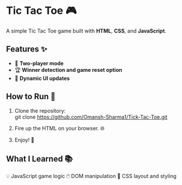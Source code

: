 # Tic Tac Toe 🎮  

A simple Tic Tac Toe game built with **HTML**, **CSS**, and **JavaScript**.  

## Features ✨  
- 👫 **Two-player mode**  
- 🏆 **Winner detection and game reset option**  
- 🔄 **Dynamic UI updates**  

## How to Run 🚀  
1. Clone the repository:   
   git clone https://github.com/Omansh-Sharma1/Tick-Tac-Toe.git
   
2. Fire up the HTML on your browser. 🌐

3. Enjoy! 🎉

## What I Learned 📚
💡 JavaScript game logic
🖱️ DOM manipulation
🎨 CSS layout and styling

